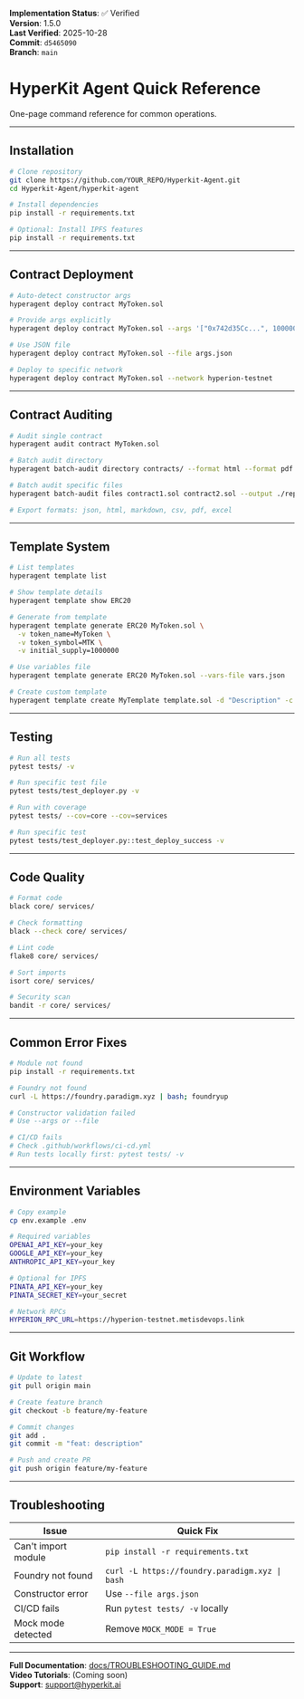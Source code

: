 <!-- AUDIT_BADGE_START -->
**Implementation Status**: ✅ Verified  
**Version**: 1.5.0  
**Last Verified**: 2025-10-28  
**Commit**: `d5465090`  
**Branch**: `main`  
<!-- AUDIT_BADGE_END -->

# HyperKit Agent Quick Reference

One-page command reference for common operations.

---

## Installation

```bash
# Clone repository
git clone https://github.com/YOUR_REPO/Hyperkit-Agent.git
cd Hyperkit-Agent/hyperkit-agent

# Install dependencies
pip install -r requirements.txt

# Optional: Install IPFS features
pip install -r requirements.txt
```

---

## Contract Deployment

```bash
# Auto-detect constructor args
hyperagent deploy contract MyToken.sol

# Provide args explicitly
hyperagent deploy contract MyToken.sol --args '["0x742d35Cc...", 1000000]'

# Use JSON file
hyperagent deploy contract MyToken.sol --file args.json

# Deploy to specific network
hyperagent deploy contract MyToken.sol --network hyperion-testnet
```

---

## Contract Auditing

```bash
# Audit single contract
hyperagent audit contract MyToken.sol

# Batch audit directory
hyperagent batch-audit directory contracts/ --format html --format pdf

# Batch audit specific files
hyperagent batch-audit files contract1.sol contract2.sol --output ./reports

# Export formats: json, html, markdown, csv, pdf, excel
```

---

## Template System

```bash
# List templates
hyperagent template list

# Show template details
hyperagent template show ERC20

# Generate from template
hyperagent template generate ERC20 MyToken.sol \
  -v token_name=MyToken \
  -v token_symbol=MTK \
  -v initial_supply=1000000

# Use variables file
hyperagent template generate ERC20 MyToken.sol --vars-file vars.json

# Create custom template
hyperagent template create MyTemplate template.sol -d "Description" -c tokens
```

---

## Testing

```bash
# Run all tests
pytest tests/ -v

# Run specific test file
pytest tests/test_deployer.py -v

# Run with coverage
pytest tests/ --cov=core --cov=services

# Run specific test
pytest tests/test_deployer.py::test_deploy_success -v
```

---

## Code Quality

```bash
# Format code
black core/ services/

# Check formatting
black --check core/ services/

# Lint code
flake8 core/ services/

# Sort imports
isort core/ services/

# Security scan
bandit -r core/ services/
```

---

## Common Error Fixes

```bash
# Module not found
pip install -r requirements.txt

# Foundry not found
curl -L https://foundry.paradigm.xyz | bash; foundryup

# Constructor validation failed
# Use --args or --file

# CI/CD fails
# Check .github/workflows/ci-cd.yml
# Run tests locally first: pytest tests/ -v
```

---

## Environment Variables

```bash
# Copy example
cp env.example .env

# Required variables
OPENAI_API_KEY=your_key
GOOGLE_API_KEY=your_key
ANTHROPIC_API_KEY=your_key

# Optional for IPFS
PINATA_API_KEY=your_key
PINATA_SECRET_KEY=your_secret

# Network RPCs
HYPERION_RPC_URL=https://hyperion-testnet.metisdevops.link
```

---

## Git Workflow

```bash
# Update to latest
git pull origin main

# Create feature branch
git checkout -b feature/my-feature

# Commit changes
git add .
git commit -m "feat: description"

# Push and create PR
git push origin feature/my-feature
```

---

## Troubleshooting

| Issue | Quick Fix |
|-------|-----------|
| Can't import module | `pip install -r requirements.txt` |
| Foundry not found | `curl -L https://foundry.paradigm.xyz \| bash` |
| Constructor error | Use `--file args.json` |
| CI/CD fails | Run `pytest tests/ -v` locally |
| Mock mode detected | Remove `MOCK_MODE = True` |

---

**Full Documentation**: [docs/TROUBLESHOOTING_GUIDE.md](TROUBLESHOOTING_GUIDE.md)  
**Video Tutorials**: (Coming soon)  
**Support**: support@hyperkit.ai

